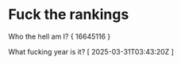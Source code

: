 # Fuck the rankings

Who the hell am I?
{ 16645116 }

What fucking year is it?
[ 2025-03-31T03:43:20Z ]
